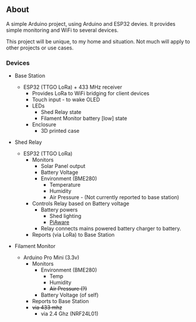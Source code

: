 ## About

A simple Arduino project, using Arduino and ESP32 devies. It provides simple monitoring and WiFi to several devices.

This project will be unique, to my home and situation. Not much will apply to other projects or use cases.

### Devices

- Base Station

  - ESP32 (TTGO LoRa) + 433 MHz receiver
    - Provides LoRa to WiFi bridging for client devices
    - Touch input - to wake OLED
    - LEDs
      - Shed Relay state
      - Filament Monitor battery [low] state
    - Enclosure
      - 3D printed case

- Shed Relay

  - ESP32 (TTGO LoRa)
    - Monitors
      - Solar Panel output
      - Battery Voltage
      - Environment (BME280)
        - Temperature
        - Humidity
        - Air Pressure - (Not currently reported to base station)
    - Controls Relay based on Battery voltage
      - Battery powers
        - Shed lighting
        - [PiAware](https://flightaware.com/adsb/piaware/build)
      - Relay connects mains powered battery charger to battery.
    - Reports (via LoRa) to Base Station

- Filament Monitor

  - Arduino Pro Mini (3.3v)
    - Monitors
      - Environment (BME280)
        - Temp
        - Humidity
        - ~~Air Pressure (?)~~
      - Battery Voltage (of self)
    - Reports to Base Station
    - ~~via 433 mhz~~
      - via 2.4 Ghz (NRF24L01)
  
  